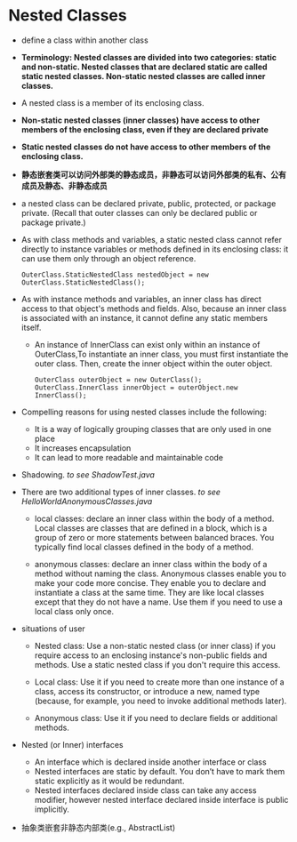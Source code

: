 # Nested Classes

- define a class within another class
- **Terminology: Nested classes are divided into two categories: static and non-static. Nested classes that are declared static are called static nested classes. Non-static nested classes are called inner classes.**
- A nested class is a member of its enclosing class.
- **Non-static nested classes (inner classes) have access to other members of the enclosing class, even if they are declared private**
- **Static nested classes do not have access to other members of the enclosing class.**
- **静态嵌套类可以访问外部类的静态成员，非静态可以访问外部类的私有、公有成员及静态、非静态成员**
- a nested class can be declared private, public, protected, or package private. (Recall that outer classes can only be declared public or package private.)

- As with class methods and variables, a static nested class cannot refer directly to instance variables or methods defined in its enclosing class: it can use them only through an object reference.
    ```
    OuterClass.StaticNestedClass nestedObject = new OuterClass.StaticNestedClass();
    ```
- As with instance methods and variables, an inner class has direct access to that object's methods and fields. Also, because an inner class is associated with an instance, it cannot define any static members itself.
    - An instance of InnerClass can exist only within an instance of OuterClass,To instantiate an inner class, you must first instantiate the outer class. Then, create the inner object within the outer object.
        ```
        OuterClass outerObject = new OuterClass();
        OuterClass.InnerClass innerObject = outerObject.new InnerClass();
        
        ```
        
- Compelling reasons for using nested classes include the following:
    - It is a way of logically grouping classes that are only used in one place
    - It increases encapsulation
    - It can lead to more readable and maintainable code
    

- Shadowing. *to see ShadowTest.java*

- There are two additional types of inner classes. *to see HelloWorldAnonymousClasses.java*
    - local classes: declare an inner class within the body of a method. Local classes are classes that are defined in a block, which is a group of zero or more statements between balanced braces. You typically find local classes defined in the body of a method.
    
    - anonymous classes: declare an inner class within the body of a method without naming the class.  Anonymous classes enable you to make your code more concise. They enable you to declare and instantiate a class at the same time. They are like local classes except that they do not have a name. Use them if you need to use a local class only once.
    
- situations of user
    - Nested class: Use a non-static nested class (or inner class) if you require access to an enclosing instance's non-public fields and methods. Use a static nested class if you don't require this access.
    
    - Local class: Use it if you need to create more than one instance of a class, access its constructor, or introduce a new, named type (because, for example, you need to invoke additional methods later).
    
    - Anonymous class: Use it if you need to declare fields or additional methods.
    
- Nested (or Inner) interfaces
    - An interface which is declared inside another interface or class
    - Nested interfaces are static by default. You don’t have to mark them static explicitly as it would be redundant.
    - Nested interfaces declared inside class can take any access modifier, however nested interface declared inside interface is public implicitly.
    
- 抽象类嵌套非静态内部类(e.g., AbstractList)